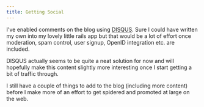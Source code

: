 ```yaml
---
title: Getting Social
---
```


I've enabled comments on the blog using [DISQUS](http://disqus.com). Sure I could have written my own into my lovely little rails app but that would be a lot of effort once moderation, spam control, user signup, OpenID integration etc. are included.

DISQUS actually seems to be quite a neat solution for now and will hopefully make this content slightly more interesting once I start getting a bit of traffic through.

I still have a couple of things to add to the blog (including more content) before I make more of an effort to get spidered and promoted at large on the web.
